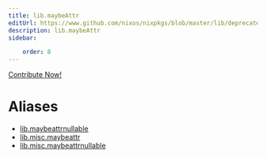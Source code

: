 ```yaml
---
title: lib.maybeAttr
editUrl: https://www.github.com/nixos/nixpkgs/blob/master/lib/deprecated.nix#L42C15
description: lib.maybeAttr
sidebar:

    order: 8
---
```


<a href="https://www.github.com/nixos/nixpkgs/blob/master/lib/deprecated.nix#L42C15">Contribute Now!</a>


# Aliases

- [lib.maybeattrnullable](/nix-doc-comments/reference/lib/lib-maybeattrnullable)
- [lib.misc.maybeattr](/nix-doc-comments/reference/lib/misc/lib-misc-maybeattr)
- [lib.misc.maybeattrnullable](/nix-doc-comments/reference/lib/misc/lib-misc-maybeattrnullable)



